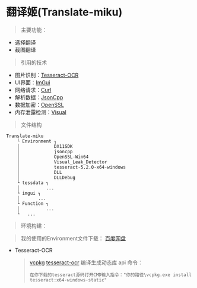 # 翻译姬(Translate-miku)
> 主要功能：

+ 选择翻译
+ 截图翻译

> 引用的技术

+ 图片识别：[Tesseract-OCR](https://tesseract-ocr.github.io/tessdoc/Home.html)
+ UI界面：[ImGui](https://github.com/ocornut/imgui)
+ 网络请求：[Curl](https://github.com/curl/curl)
+ 解析数据：[JsonCpp](https://github.com/open-source-parsers/jsoncpp)
+ 数据加密：[OpenSSL](https://github.com/openssl/openssl)
+ 内存泄露检测：[Visual](https://github.com/KindDragon/vld)

> 文件结构

```
Translate-miku
    └ Environment ┐
    │             DX11SDK
    │             jsoncpp
    │             OpenSSL-Win64
    │             Visual_Leak_Detector
    │             tesseract-5.2.0-x64-windows
    │             DLL
    │             DLLDebug
    └ tessdata ┐
    │          ...
    └ imgui ┐
    │       ...
    └ Function ┐
    │          ...
    └   ...
```

> 环境构建：

> 我的使用的Environment文件下载： [百度网盘](https://pan.baidu.com/s/1HptIclC_ttfMcjlLj7RawA?pwd=trrt)

+ Tesseract-OCR
	> [vcpkg](https://github.com/microsoft/vcpkg)
	> [tesseract-ocr](https://github.com/tesseract-ocr/tesseract/tree/5.2.0)
	> 编译生成动态库 api 命令：
	> ```
	> 在你下载的tesseract源码打开CMD输入指令："你的路径\vcpkg.exe install tesseract:x64-windows-static"
	> ```
